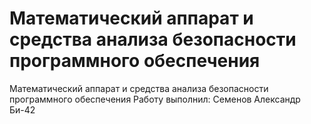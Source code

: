 # Математический аппарат и средства анализа безопасности программного обеспечения

Математический аппарат и средства анализа безопасности программного обеспечения
Работу выполнил: Семенов Александр Би-42
